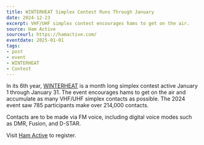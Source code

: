 ```yaml
---
title: WINTERHEAT Simplex Contest Runs Through January
date: 2024-12-23
excerpt: VHF/UHF simplex contest encourages hams to get on the air. 
source: Ham Active
sourceurl: https://hamactive.com/
eventdate: 2025-01-01
tags:
- post
- event
- WINTERHEAT
- Contest
---
```

In its 6th year, [WINTERHEAT](https://hamactive.com/) is a month long simplex contest active January 1 through January 31. The event encourages hams to get on the air and accumulate as many VHF/UHF simplex contacts as possible. The 2024 event saw 785 participants make over 214,000 contacts.

Contacts are to be made via FM voice, including digital voice modes such as DMR, Fusion, and D-STAR.

Visit [Ham Active](https://hamactive.com/) to register.